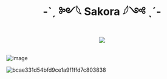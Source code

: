 <div align="center" dir="auto">
<h1 align="center">-ˋˏ ༻𓆩 Sakora 𓆪༺ ˎˊ-</h1>
<a align="center" href="https://discord.gg/rWBT2CsEET" rel="nofollow"><img align="center" src="https://github.com/user-attachments/assets/e85f9385-1854-474c-a2ba-cff391107da4" style="max-width: 100%;"></a>
</div>
<br>

![image](https://github.com/user-attachments/assets/cb072f67-65a0-4d56-b34f-d98f155c9ec5)

![bcae331d54bfd9ce1a9f1ffd7c803838](https://github.com/user-attachments/assets/e85f9385-1854-474c-a2ba-cff391107da4)
